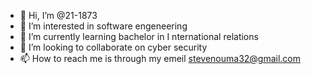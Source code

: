 - 👋 Hi, I’m @21-1873
- 👀 I’m interested in software engeneering
- 🌱 I’m currently learning bachelor in I nternational relations
- 💞️ I’m looking to collaborate on cyber security
- 📫 How to reach me is through my emeil stevenouma32@gmail.com

<!---
21-1873/21-1873 is a ✨ special ✨ repository because its `README.md` (this file) appears on your GitHub profile.
You can click the Preview link to take a look at your changes.
--->
